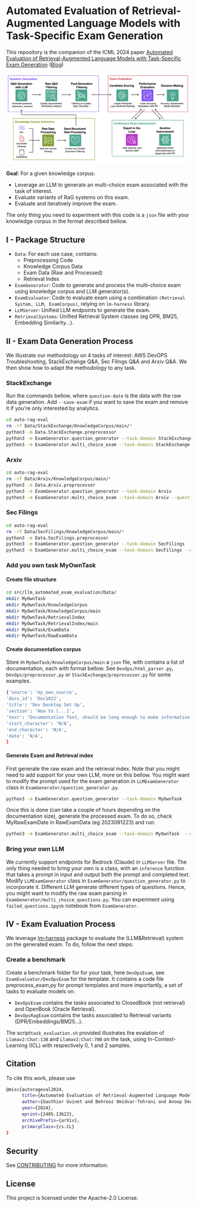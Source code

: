 # Automated Evaluation of Retrieval-Augmented Language Models with Task-Specific Exam Generation

This repository is the companion of the ICML 2024 paper [Automated Evaluation of Retrieval-Augmented Language Models with Task-Specific Exam Generation](https://arxiv.org/abs/2405.13622) ([Blog](https://www.amazon.science/blog/automated-evaluation-of-rag-pipelines-with-exam-generation))

<p align="center">
  <img src="images/generation_summary.png" alt="Alt Text" width="800"/>
</p>

**Goal**: For a given knowledge corpus:
* Leverage an LLM to generate an multi-choice exam associated with the task of interest.
* Evaluate variants of RaG systems on this exam.
* Evaluate and iteratively improve the exam.

The only thing you need to experiment with this code is a `json` file with your knowledge corpus in the format described bellow.

## I - Package Structure

* `Data`: For each use case, contains:
  * Preprocessing Code
  * Knowledge Corpus Data
  * Exam Data (Raw and Processed)
  * Retrieval Index
* `ExamGenerator`: Code to generate and process the multi-choice exam using knowledge corpus and LLM generator(s).
* `ExamEvaluator`: Code to evaluate exam using a combination `(Retrieval System, LLM, ExamCorpus)`, relying on `lm-harness` library.
* `LLMServer`: Unified LLM endpoints to generate the exam.
* `RetrievalSystems`: Unified Retrieval System classes (eg DPR, BM25, Embedding Similarity...).

## II - Exam Data Generation Process

We illustrate our methodology on 4 tasks of interest: AWS DevOPS Troubleshooting, StackExchange Q&A, Sec Filings Q&A and Arxiv Q&A. We then show how to adapt the methodology to any task.

### StackExchange

Run the commands bellow, where `question-date` is the data with the raw data generation. Add `--save-exam` if you want to save the exam and remove it if you're only interested by analytics.

```bash
cd auto-rag-eval
rm -rf Data/StackExchange/KnowledgeCorpus/main/*
python3 -m Data.StackExchange.preprocessor
python3 -m ExamGenerator.question_generator --task-domain StackExchange
python3 -m ExamGenerator.multi_choice_exam --task-domain StackExchange --question-date "question-date" --save-exam
```


### Arxiv

```bash
cd auto-rag-eval
rm -rf Data/Arxiv/KnowledgeCorpus/main/*
python3 -m Data.Arxiv.preprocessor
python3 -m ExamGenerator.question_generator --task-domain Arxiv
python3 -m ExamGenerator.multi_choice_exam --task-domain Arxiv --question-date "question-date" --save-exam
```

### Sec Filings

```bash
cd auto-rag-eval
rm -rf Data/SecFilings/KnowledgeCorpus/main/*
python3 -m Data.SecFilings.preprocessor
python3 -m ExamGenerator.question_generator --task-domain SecFilings
python3 -m ExamGenerator.multi_choice_exam --task-domain SecFilings --question-date "question-date" --save-exam
```

### Add you own task MyOwnTask

#### Create file structure

```bash
cd src/llm_automated_exam_evaluation/Data/
mkdir MyOwnTask
mkdir MyOwnTask/KnowledgeCorpus
mkdir MyOwnTask/KnowledgeCorpus/main
mkdir MyOwnTask/RetrievalIndex
mkdir MyOwnTask/RetrievalIndex/main
mkdir MyOwnTask/ExamData
mkdir MyOwnTask/RawExamData
```

#### Create documentation corpus

Store in `MyOwnTask/KnowledgeCorpus/main` a `json` file, with contains a list of documentation, each with format bellow. See `DevOps/html_parser.py`, `DevOps/preprocessor.py` or `StackExchange/preprocessor.py` for some examples.

```bash
{'source': 'my_own_source',
'docs_id': 'Doc1022',
'title': 'Dev Desktop Set Up',
'section': 'How to [...]',
'text': "Documentation Text, should be long enough to make informative questions but shorter enough to fit into context",
'start_character': 'N/A',
'end_character': 'N/A',
'date': 'N/A',
}
```

#### Generate Exam and Retrieval index

First generate the raw exam and the retrieval index.
Note that you might need to add support for your own LLM, more on this bellow.
You might want to modify the prompt used for the exam generation in `LLMExamGenerator` class in `ExamGenerator/question_generator.py`.

```bash
python3 -m ExamGenerator.question_generator --task-domain MyOwnTask
```

Once this is done (can take a couple of hours depending on the documentation size), generate the processed exam.
To do so, check MyRawExamDate in RawExamData (eg 2023091223) and run:

```bash
python3 -m ExamGenerator.multi_choice_exam --task-domain MyOwnTask  --question-date MyRawExamDate --save-exam
```

### Bring your own LLM

We currently support endpoints for Bedrock (Claude) in `LLMServer` file. 
The only thing needed to bring your own is a class, with an `inference` function that takes a prompt in input and output both the prompt and completed text.
Modify `LLMExamGenerator` class in `ExamGenerator/question_generator.py` to incorporate it.
Different LLM generate different types of questions. Hence, you might want to modify the raw exam parsing in `ExamGenerator/multi_choice_questions.py`.
You can experiment using `failed_questions.ipynb` notebook from `ExamGenerator`.

## IV - Exam Evaluation Process

We leverage [lm-harness](https://github.com/EleutherAI/lm-evaluation-harness/tree/big-refactor) package to evaluate the (LLM&Retrieval) system on the generated exam.
To do, follow the next steps:

### Create a benchmark

Create a benchmark folder for for your task, here `DevOpsExam`, see `ExamEvaluator/DevOpsExam` for the template.
It contains a code file preprocess_exam,py for prompt templates and more importantly, a set of tasks to evaluate models on:

* `DevOpsExam` contains the tasks associated to ClosedBook (not retrieval) and OpenBook (Oracle Retrieval).
* `DevOpsRagExam` contains the tasks associated to Retrieval variants (DPR/Embeddings/BM25...).

The script`task_evaluation.sh` provided illustrates the evalation of `Llamav2:Chat:13B` and `Llamav2:Chat:70B` on the task, using In-Context-Learning (ICL) with respectively 0, 1 and 2 samples.

## Citation

To cite this work, please use
```bash
@misc{autorageval2024,
      title={Automated Evaluation of Retrieval-Augmented Language Models with Task-Specific Exam Generation}, 
      author={Gauthier Guinet and Behrooz Omidvar-Tehrani and Anoop Deoras and Laurent Callot},
      year={2024},
      eprint={2405.13622},
      archivePrefix={arXiv},
      primaryClass={cs.CL}
}
```


## Security

See [CONTRIBUTING](CONTRIBUTING.md#security-issue-notifications) for more information.

## License

This project is licensed under the Apache-2.0 License.

